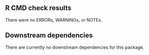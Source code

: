 ## R CMD check results

There were no ERRORs, WARNINGs, or NOTEs. 

## Downstream dependencies

There are currently no downstream dependencies for this package.
